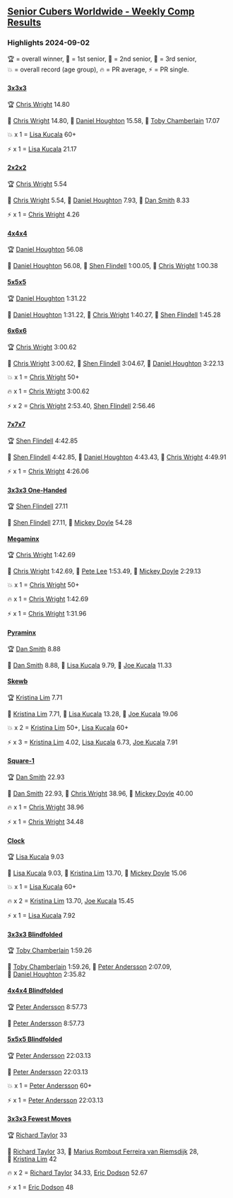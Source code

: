 <style>table {white-space: nowrap;}</style>
<link rel="stylesheet" type="text/css" href="/scw-comp/css/flags.css" />

## [Senior Cubers Worldwide - Weekly Comp Results](/scw-comp/results/)
### Highlights 2024-09-02

<span style="white-space: nowrap;">🏆 = overall winner</span>, <span style="white-space: nowrap;">🥇 = 1st senior</span>, <span style="white-space: nowrap;">🥈 = 2nd senior</span>, <span style="white-space: nowrap;">🥉 = 3rd senior</span>, <span style="white-space: nowrap;">💥 = overall record (age group)</span>, <span style="white-space: nowrap;">🔥 = PR average</span>, <span style="white-space: nowrap;">⚡ = PR single</span>.

#### [3x3x3](333.md)

<span style="white-space: nowrap;">🏆 [Chris Wright](../../persons/chris_wright/333.md) 14.80</span>

<span style="white-space: nowrap;">🥇 [Chris Wright](../../persons/chris_wright/333.md) 14.80</span>, <span style="white-space: nowrap;">🥈 [Daniel Houghton](../../persons/daniel_houghton/333.md) 15.58</span>, <span style="white-space: nowrap;">🥉 [Toby Chamberlain](../../persons/toby_chamberlain/333.md) 17.07</span>

💥 x 1 = <span style="white-space: nowrap;">[Lisa Kucala](../../persons/lisa_kucala/333.md) 60+</span>

⚡ x 1 = <span style="white-space: nowrap;">[Lisa Kucala](../../persons/lisa_kucala/333.md) 21.17</span>

#### [2x2x2](222.md)

<span style="white-space: nowrap;">🏆 [Chris Wright](../../persons/chris_wright/222.md) 5.54</span>

<span style="white-space: nowrap;">🥇 [Chris Wright](../../persons/chris_wright/222.md) 5.54</span>, <span style="white-space: nowrap;">🥈 [Daniel Houghton](../../persons/daniel_houghton/222.md) 7.93</span>, <span style="white-space: nowrap;">🥉 [Dan Smith](../../persons/dan_smith/222.md) 8.33</span>

⚡ x 1 = <span style="white-space: nowrap;">[Chris Wright](../../persons/chris_wright/222.md) 4.26</span>

#### [4x4x4](444.md)

<span style="white-space: nowrap;">🏆 [Daniel Houghton](../../persons/daniel_houghton/444.md) 56.08</span>

<span style="white-space: nowrap;">🥇 [Daniel Houghton](../../persons/daniel_houghton/444.md) 56.08</span>, <span style="white-space: nowrap;">🥈 [Shen Flindell](../../persons/shen_flindell/444.md) 1:00.05</span>, <span style="white-space: nowrap;">🥉 [Chris Wright](../../persons/chris_wright/444.md) 1:00.38</span>

#### [5x5x5](555.md)

<span style="white-space: nowrap;">🏆 [Daniel Houghton](../../persons/daniel_houghton/555.md) 1:31.22</span>

<span style="white-space: nowrap;">🥇 [Daniel Houghton](../../persons/daniel_houghton/555.md) 1:31.22</span>, <span style="white-space: nowrap;">🥈 [Chris Wright](../../persons/chris_wright/555.md) 1:40.27</span>, <span style="white-space: nowrap;">🥉 [Shen Flindell](../../persons/shen_flindell/555.md) 1:45.28</span>

#### [6x6x6](666.md)

<span style="white-space: nowrap;">🏆 [Chris Wright](../../persons/chris_wright/666.md) 3:00.62</span>

<span style="white-space: nowrap;">🥇 [Chris Wright](../../persons/chris_wright/666.md) 3:00.62</span>, <span style="white-space: nowrap;">🥈 [Shen Flindell](../../persons/shen_flindell/666.md) 3:04.67</span>, <span style="white-space: nowrap;">🥉 [Daniel Houghton](../../persons/daniel_houghton/666.md) 3:22.13</span>

💥 x 1 = <span style="white-space: nowrap;">[Chris Wright](../../persons/chris_wright/666.md) 50+</span>

🔥 x 1 = <span style="white-space: nowrap;">[Chris Wright](../../persons/chris_wright/666.md) 3:00.62</span>

⚡ x 2 = <span style="white-space: nowrap;">[Chris Wright](../../persons/chris_wright/666.md) 2:53.40</span>, <span style="white-space: nowrap;">[Shen Flindell](../../persons/shen_flindell/666.md) 2:56.46</span>

#### [7x7x7](777.md)

<span style="white-space: nowrap;">🏆 [Shen Flindell](../../persons/shen_flindell/777.md) 4:42.85</span>

<span style="white-space: nowrap;">🥇 [Shen Flindell](../../persons/shen_flindell/777.md) 4:42.85</span>, <span style="white-space: nowrap;">🥈 [Daniel Houghton](../../persons/daniel_houghton/777.md) 4:43.43</span>, <span style="white-space: nowrap;">🥉 [Chris Wright](../../persons/chris_wright/777.md) 4:49.91</span>

⚡ x 1 = <span style="white-space: nowrap;">[Chris Wright](../../persons/chris_wright/777.md) 4:26.06</span>

#### [3x3x3 One-Handed](333oh.md)

<span style="white-space: nowrap;">🏆 [Shen Flindell](../../persons/shen_flindell/333oh.md) 27.11</span>

<span style="white-space: nowrap;">🥇 [Shen Flindell](../../persons/shen_flindell/333oh.md) 27.11</span>, <span style="white-space: nowrap;">🥈 [Mickey Doyle](../../persons/mickey_doyle/333oh.md) 54.28</span>

#### [Megaminx](minx.md)

<span style="white-space: nowrap;">🏆 [Chris Wright](../../persons/chris_wright/minx.md) 1:42.69</span>

<span style="white-space: nowrap;">🥇 [Chris Wright](../../persons/chris_wright/minx.md) 1:42.69</span>, <span style="white-space: nowrap;">🥈 [Pete Lee](../../persons/pete_lee/minx.md) 1:53.49</span>, <span style="white-space: nowrap;">🥉 [Mickey Doyle](../../persons/mickey_doyle/minx.md) 2:29.13</span>

💥 x 1 = <span style="white-space: nowrap;">[Chris Wright](../../persons/chris_wright/minx.md) 50+</span>

🔥 x 1 = <span style="white-space: nowrap;">[Chris Wright](../../persons/chris_wright/minx.md) 1:42.69</span>

⚡ x 1 = <span style="white-space: nowrap;">[Chris Wright](../../persons/chris_wright/minx.md) 1:31.96</span>

#### [Pyraminx](pyram.md)

<span style="white-space: nowrap;">🏆 [Dan Smith](../../persons/dan_smith/pyram.md) 8.88</span>

<span style="white-space: nowrap;">🥇 [Dan Smith](../../persons/dan_smith/pyram.md) 8.88</span>, <span style="white-space: nowrap;">🥈 [Lisa Kucala](../../persons/lisa_kucala/pyram.md) 9.79</span>, <span style="white-space: nowrap;">🥉 [Joe Kucala](../../persons/joe_kucala/pyram.md) 11.33</span>

#### [Skewb](skewb.md)

<span style="white-space: nowrap;">🏆 [Kristina Lim](../../persons/kristina_lim/skewb.md) 7.71</span>

<span style="white-space: nowrap;">🥇 [Kristina Lim](../../persons/kristina_lim/skewb.md) 7.71</span>, <span style="white-space: nowrap;">🥈 [Lisa Kucala](../../persons/lisa_kucala/skewb.md) 13.28</span>, <span style="white-space: nowrap;">🥉 [Joe Kucala](../../persons/joe_kucala/skewb.md) 19.06</span>

💥 x 2 = <span style="white-space: nowrap;">[Kristina Lim](../../persons/kristina_lim/skewb.md) 50+</span>, <span style="white-space: nowrap;">[Lisa Kucala](../../persons/lisa_kucala/skewb.md) 60+</span>

⚡ x 3 = <span style="white-space: nowrap;">[Kristina Lim](../../persons/kristina_lim/skewb.md) 4.02</span>, <span style="white-space: nowrap;">[Lisa Kucala](../../persons/lisa_kucala/skewb.md) 6.73</span>, <span style="white-space: nowrap;">[Joe Kucala](../../persons/joe_kucala/skewb.md) 7.91</span>

#### [Square-1](sq1.md)

<span style="white-space: nowrap;">🏆 [Dan Smith](../../persons/dan_smith/sq1.md) 22.93</span>

<span style="white-space: nowrap;">🥇 [Dan Smith](../../persons/dan_smith/sq1.md) 22.93</span>, <span style="white-space: nowrap;">🥈 [Chris Wright](../../persons/chris_wright/sq1.md) 38.96</span>, <span style="white-space: nowrap;">🥉 [Mickey Doyle](../../persons/mickey_doyle/sq1.md) 40.00</span>

🔥 x 1 = <span style="white-space: nowrap;">[Chris Wright](../../persons/chris_wright/sq1.md) 38.96</span>

⚡ x 1 = <span style="white-space: nowrap;">[Chris Wright](../../persons/chris_wright/sq1.md) 34.48</span>

#### [Clock](clock.md)

<span style="white-space: nowrap;">🏆 [Lisa Kucala](../../persons/lisa_kucala/clock.md) 9.03</span>

<span style="white-space: nowrap;">🥇 [Lisa Kucala](../../persons/lisa_kucala/clock.md) 9.03</span>, <span style="white-space: nowrap;">🥈 [Kristina Lim](../../persons/kristina_lim/clock.md) 13.70</span>, <span style="white-space: nowrap;">🥉 [Mickey Doyle](../../persons/mickey_doyle/clock.md) 15.06</span>

💥 x 1 = <span style="white-space: nowrap;">[Lisa Kucala](../../persons/lisa_kucala/clock.md) 60+</span>

🔥 x 2 = <span style="white-space: nowrap;">[Kristina Lim](../../persons/kristina_lim/clock.md) 13.70</span>, <span style="white-space: nowrap;">[Joe Kucala](../../persons/joe_kucala/clock.md) 15.45</span>

⚡ x 1 = <span style="white-space: nowrap;">[Lisa Kucala](../../persons/lisa_kucala/clock.md) 7.92</span>

#### [3x3x3 Blindfolded](333bf.md)

<span style="white-space: nowrap;">🏆 [Toby Chamberlain](../../persons/toby_chamberlain/333bf.md) 1:59.26</span>

<span style="white-space: nowrap;">🥇 [Toby Chamberlain](../../persons/toby_chamberlain/333bf.md) 1:59.26</span>, <span style="white-space: nowrap;">🥈 [Peter Andersson](../../persons/peter_andersson/333bf.md) 2:07.09</span>, <span style="white-space: nowrap;">🥉 [Daniel Houghton](../../persons/daniel_houghton/333bf.md) 2:35.82</span>

#### [4x4x4 Blindfolded](444bf.md)

<span style="white-space: nowrap;">🏆 [Peter Andersson](../../persons/peter_andersson/444bf.md) 8:57.73</span>

<span style="white-space: nowrap;">🥇 [Peter Andersson](../../persons/peter_andersson/444bf.md) 8:57.73</span>

#### [5x5x5 Blindfolded](555bf.md)

<span style="white-space: nowrap;">🏆 [Peter Andersson](../../persons/peter_andersson/555bf.md) 22:03.13</span>

<span style="white-space: nowrap;">🥇 [Peter Andersson](../../persons/peter_andersson/555bf.md) 22:03.13</span>

💥 x 1 = <span style="white-space: nowrap;">[Peter Andersson](../../persons/peter_andersson/555bf.md) 60+</span>

⚡ x 1 = <span style="white-space: nowrap;">[Peter Andersson](../../persons/peter_andersson/555bf.md) 22:03.13</span>

#### [3x3x3 Fewest Moves](333fm.md)

<span style="white-space: nowrap;">🏆 [Richard Taylor](../../persons/richard_taylor/333fm.md) 33</span>

<span style="white-space: nowrap;">🥇 [Richard Taylor](../../persons/richard_taylor/333fm.md) 33</span>, <span style="white-space: nowrap;">🥈 [Marius Rombout Ferreira van Riemsdijk](../../persons/marius_rombout_ferreira_van_riemsdijk/333fm.md) 28</span>, <span style="white-space: nowrap;">🥉 [Kristina Lim](../../persons/kristina_lim/333fm.md) 42</span>

🔥 x 2 = <span style="white-space: nowrap;">[Richard Taylor](../../persons/richard_taylor/333fm.md) 34.33</span>, <span style="white-space: nowrap;">[Eric Dodson](../../persons/eric_dodson/333fm.md) 52.67</span>

⚡ x 1 = <span style="white-space: nowrap;">[Eric Dodson](../../persons/eric_dodson/333fm.md) 48</span>


<!-- Global site tag (gtag.js) - Google Analytics -->
<script async src="https://www.googletagmanager.com/gtag/js?id=UA-86348435-3"></script>
<script>window.dataLayer = window.dataLayer || []; function gtag() {dataLayer.push(arguments);} gtag('js', new Date()); gtag('config', 'UA-86348435-3');</script>
